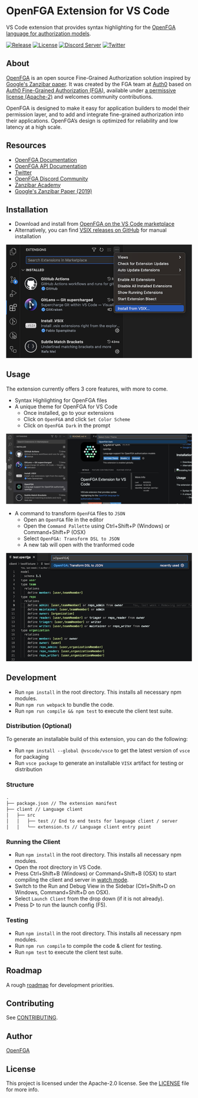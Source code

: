 # OpenFGA Extension for VS Code

VS Code extension that provides syntax highlighting for the [OpenFGA](https://openfga.dev/) [language for authorization models](https://openfga.dev/docs/configuration-language).

[![Release](https://img.shields.io/github/v/release/openfga/vscode-ext?sort=semver&color=green)](https://github.com/openfga/vscode-ext/releases)
[![License](https://img.shields.io/badge/License-Apache_2.0-blue.svg)](https://github.com/openfga/vscode-ext/blob/main/LICENSE)
[![Discord Server](https://img.shields.io/discord/759188666072825867?color=7289da&logo=discord "Discord Server")](https://discord.gg/8naAwJfWN6)
[![Twitter](https://img.shields.io/twitter/follow/openfga?color=%23179CF0&logo=twitter&style=flat-square "@openfga on Twitter")](https://twitter.com/openfga)

## About

[OpenFGA](https://openfga.dev) is an open source Fine-Grained Authorization solution inspired by [Google's Zanzibar paper](https://research.google/pubs/pub48190/). It was created by the FGA team at [Auth0](https://auth0.com) based on [Auth0 Fine-Grained Authorization (FGA)](https://fga.dev), available under [a permissive license (Apache-2)](https://github.com/openfga/rfcs/blob/main/LICENSE) and welcomes community contributions.

OpenFGA is designed to make it easy for application builders to model their permission layer, and to add and integrate fine-grained authorization into their applications. OpenFGA’s design is optimized for reliability and low latency at a high scale.

## Resources

- [OpenFGA Documentation](https://openfga.dev/docs)
- [OpenFGA API Documentation](https://openfga.dev/api/service)
- [Twitter](https://twitter.com/openfga)
- [OpenFGA Discord Community](https://discord.gg/8naAwJfWN6)
- [Zanzibar Academy](https://zanzibar.academy)
- [Google's Zanzibar Paper (2019)](https://research.google/pubs/pub48190/)

## Installation

- Download and install from [OpenFGA on the VS Code marketplace](https://marketplace.visualstudio.com/publishers/openfga)
- Alternatively, you can find [VSIX releases on GitHub](https://github.com/openfga/vscode-ext/releases) for manual installation

![Installing from VSIX file](resources/vsix-install.png)

## Usage

The extension currently offers 3 core features, with more to come.

- Syntax Highlighting for OpenFGA files
- A unique theme for OpenFGA for VS Code
	- Once installed, go to your extensions
	- Click on `OpenFGA` and click `Set Color Scheme`
	- Click on `OpenFGA Dark` in the prompt

![Prompt to set OpenFGA Dark color scheme](resources/set-color-scheme.png)

- A command to transform `OpenFGA` files to `JSON`
	- Open an `OpenFGA` file in the editor 
	- Open the `Command Pallette` using Ctrl+Shift+P (Windows) or Command+Shift+P (OSX)
	- Select `OpenFGA: Transform DSL to JSON`
	- A new tab will open with the tranformed code

![Prompt to set OpenFGA: Tranform DSL to JSON command](resources/transform-command-select.png)



## Development

- Run `npm install` in the root directory. This installs all necessary npm modules.
- Run `npm run webpack` to bundle the code.
- Run `npm run compile && npm test` to execute the client test suite.

### Distribution (Optional)

To generate an installable build of this extension, you can do the following:

- Run `npm install --global @vscode/vsce` to get the latest version of `vsce` for packaging 
- Run `vsce package` to generate an installable `VISX` artifact for testing or distribution

### Structure

```
.
├── package.json // The extension manifest
├── client // Language client
│   ├── src
│   │   ├── test // End to end tests for language client / server
│   │   └── extension.ts // Language client entry point
```

### Running the Client

- Run `npm install` in the root directory. This installs all necessary npm modules.
- Open the root directory in VS Code.
- Press Ctrl+Shift+B (Windows) or Command+Shift+B (OSX) to start compiling the client and server in [watch mode](https://code.visualstudio.com/docs/editor/tasks#:~:text=The%20first%20entry%20executes,the%20HelloWorld.js%20file.).
- Switch to the Run and Debug View in the Sidebar (Ctrl+Shift+D on Windows, Command+Shift+D on OSX).
- Select `Launch Client` from the drop down (if it is not already).
- Press ▷ to run the launch config (F5).

### Testing

- Run `npm install` in the root directory. This installs all necessary npm modules.
- Run `npm run compile` to compile the code & client for testing.
- Run `npm test` to execute the client test suite.

## Roadmap

A rough [roadmap](https://github.com/orgs/openfga/projects/3) for development priorities.

## Contributing

See [CONTRIBUTING](https://github.com/openfga/.github/blob/main/CONTRIBUTING.md).

## Author

[OpenFGA](https://github.com/openfga)

## License

This project is licensed under the Apache-2.0 license. See the [LICENSE](https://github.com/openfga/vscode-ext/blob/main/LICENSE) file for more info.
